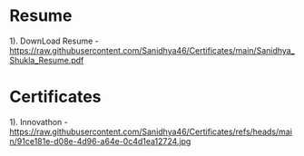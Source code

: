 # Resume 
1). DownLoad Resume - https://raw.githubusercontent.com/Sanidhya46/Certificates/main/Sanidhya_Shukla_Resume.pdf

# Certificates
1). Innovathon - https://raw.githubusercontent.com/Sanidhya46/Certificates/refs/heads/main/91ce181e-d08e-4d96-a64e-0c4d1ea12724.jpg
